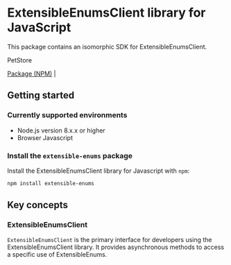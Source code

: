 # ExtensibleEnumsClient library for JavaScript

This package contains an isomorphic SDK for ExtensibleEnumsClient.

PetStore

[Package (NPM)](https://www.npmjs.com/package/extensible-enums) |

## Getting started

### Currently supported environments

- Node.js version 8.x.x or higher
- Browser Javascript


### Install the `extensible-enums` package

Install the ExtensibleEnumsClient library for Javascript with `npm`:

```bash
npm install extensible-enums
```


## Key concepts

### ExtensibleEnumsClient

`ExtensibleEnumsClient` is the primary interface for developers using the ExtensibleEnumsClient library. It provides asynchronous methods to access a specific use of ExtensibleEnums.